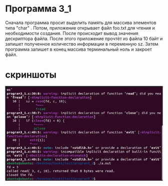 # Программа 3_1 
Сначала программа просит выделить память для массива элементов типа "char" . Потом, приложение открывает файл foo.txt для чтения и необходимости создания. После происходит вывод значения дескриптора файла. После этого приложение прочтёт из файла 10 байт и запишет полученное количество информации в переменную sz. Затем программа запишет в конец массива терминальный ноль и закроет файл.
# скриншоты
![01](../../IMAGE/programm3_1.png)

